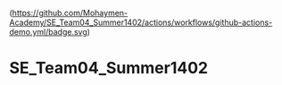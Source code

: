 (https://github.com/Mohaymen-Academy/SE_Team04_Summer1402/actions/workflows/github-actions-demo.yml/badge.svg)
# SE_Team04_Summer1402
